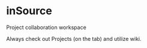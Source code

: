 # inSource
Project collaboration workspace

Always check out Projects (on the tab) and utilize wiki.
